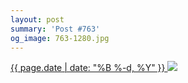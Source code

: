 ```yaml
---
layout: post
summary: 'Post #763'
og_image: 763-1280.jpg
---
```


<p>
 <time>
  <a href="/763">
   {{ page.date | date: "%B %-d, %Y" }}
  </a>
 </time>
 <a href="/763">
  <img data-taken="6/12/2018" sizes="(min-width: 700px) 50vw, calc(100vw - 2rem)" src="{{ site.assets_url }}/763-640.jpg" srcset="{{ site.assets_url }}/763-320.jpg 320w, {{ site.assets_url }}/763-640.jpg 640w, {{ site.assets_url }}/763-960.jpg 960w, {{ site.assets_url }}/763-1280.jpg 1280w"/>
 </a>
</p>
